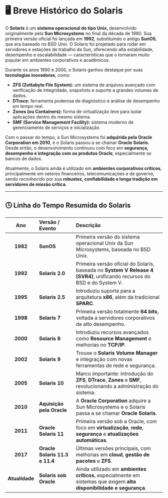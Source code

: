 # 🖥️ Breve Histórico do Solaris

O **Solaris** é um **sistema operacional do tipo Unix**, desenvolvido originalmente pela **Sun Microsystems** no final da década de 1980. Sua primeira versão oficial foi lançada em **1992**, substituindo o antigo **SunOS**, que era baseado no BSD Unix. O Solaris foi projetado para rodar em servidores e estações de trabalho da Sun, oferecendo alta estabilidade, desempenho e escalabilidade — características que o tornaram muito popular em ambientes corporativos e acadêmicos.

Durante os anos 1990 e 2000, o Solaris ganhou destaque por suas **tecnologias inovadoras**, como:

- **ZFS (Zettabyte File System):** um sistema de arquivos avançado com verificação de integridade, snapshots e suporte a grandes volumes de dados.  
- **DTrace:** ferramenta poderosa de diagnóstico e análise de desempenho em tempo real.  
- **Zones (ou Containers):** forma de virtualização leve para isolar aplicações dentro do mesmo sistema.  
- **SMF (Service Management Facility):** sistema moderno de gerenciamento de serviços e inicialização.  

Com o passar do tempo, a Sun Microsystems foi **adquirida pela Oracle Corporation em 2010**, e o Solaris passou a se chamar **Oracle Solaris**. Desde então, o desenvolvimento continuou com foco em **segurança, desempenho e integração com os produtos Oracle**, especialmente os bancos de dados.

Atualmente, o Solaris ainda é utilizado em **ambientes corporativos críticos**, principalmente em setores financeiros, telecomunicações e de governo, sendo reconhecido por sua **robustez, confiabilidade e longa tradição em servidores de missão crítica**.

---

## 🕓 Linha do Tempo Resumida do Solaris

| **Ano** | **Versão / Evento** | **Descrição** |
|:--------:|:--------------------|:---------------|
| **1982** | **SunOS** | Primeira versão do sistema operacional Unix da Sun Microsystems, baseada no BSD Unix. |
| **1992** | **Solaris 2.0** | Primeira versão oficial do Solaris, baseada no **System V Release 4 (SVR4)**, unificando recursos do BSD e do System V. |
| **1995** | **Solaris 2.5** | Introduziu suporte para a arquitetura **x86**, além da tradicional **SPARC**. |
| **1998** | **Solaris 7** | Primeira versão totalmente **64 bits**, voltada a servidores corporativos de alto desempenho. |
| **2000** | **Solaris 8** | Introduziu recursos avançados como **Resource Management** e melhorias no **TCP/IP**. |
| **2002** | **Solaris 9** | Trouxe o **Solaris Volume Manager** e integração com novas ferramentas de rede e segurança. |
| **2005** | **Solaris 10** | Marco importante: introdução do **ZFS**, **DTrace**, **Zones** e **SMF**, revolucionando a administração do sistema. |
| **2010** | **Aquisição pela Oracle** | A **Oracle Corporation** adquire a Sun Microsystems e o Solaris passa a se chamar **Oracle Solaris**. |
| **2011** | **Oracle Solaris 11** | Primeira versão sob a Oracle, com foco em **virtualização**, **rede**, **segurança** e **atualizações automáticas**. |
| **2017** | **Oracle Solaris 11.3 e 11.4** | Últimas versões principais, com melhorias em **cloud**, **gestão de pacotes** e **ZFS**. |
| **Atualidade** | **Solaris sob Oracle** | Ainda utilizado em **ambientes críticos**, especialmente em sistemas que exigem **alta disponibilidade e segurança**. |
